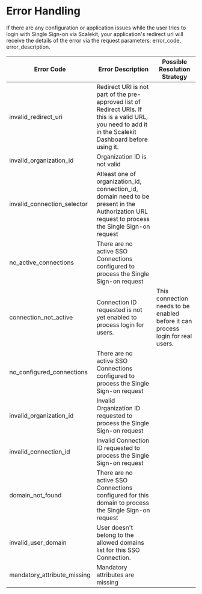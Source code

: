 # Error Handling

If there are any configuration or application issues while the user tries to login with Single Sign-on via Scalekit, your application's redirect uri will receive the details of the error via the request parameters: error_code, error_description.

| Error Code | Error Description | Possible Resolution Strategy |
|---|---| --- |
| <SimpleCode>invalid_redirect_uri</SimpleCode> | Redirect URI is not part of the pre-approved list of Redirect URIs. If this is a valid URL, you need to add it in the Scalekit Dashboard before using it. | |
| <SimpleCode>invalid_organization_id</SimpleCode> | Organization ID is not valid | |
| <SimpleCode>invalid_connection_selector</SimpleCode> | Atleast one of organization_id, connection_id, domain need to be present in the Authorization URL request to process the Single Sign-on request | |
| <SimpleCode>no_active_connections</SimpleCode> | There are no active SSO Connections configured to process the Single Sign-on request | |
| <SimpleCode>connection_not_active</SimpleCode> | Connection ID requested is not yet enabled to process login for users. | This connection needs to be enabled before it can process login for real users.|
| <SimpleCode>no_configured_connections</SimpleCode> | There are no active SSO Connections configured to process the Single Sign-on request | |
| <SimpleCode>invalid_organization_id</SimpleCode> | Invalid Organization ID requested to process the Single Sign-on request | |
| <SimpleCode>invalid_connection_id</SimpleCode> | Invalid Connection ID requested to process the Single Sign-on request | |
| <SimpleCode>domain_not_found</SimpleCode> | There are no active SSO Connections configured for this domain to process the Single Sign-on request | |
| <SimpleCode>invalid_user_domain</SimpleCode> | User doesn't belong to the allowed domains list for this SSO Connection. | |
| <SimpleCode>mandatory_attribute_missing</SimpleCode> | Mandatory attributes are missing | |
